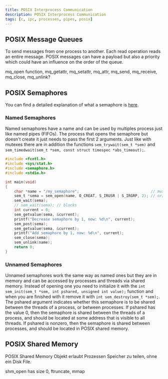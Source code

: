 ```yaml
---
title: POSIX Interprocess Communication
description: POSIX Interprocess Communication
tags: [c, ipc, processes, pipes, posix]
---
```


## POSIX Message Queues

To send messages from one process to another. Each read operation reads an entire message. POSIX messages can have a payload but also a priority which could have an influence on the order of the queue.

mq_open function, mq_getattr, mq_setattr, mq_attr, mq_send, mq_receive, mq_close, mq_unlink?

## POSIX Semaphores

You can find a detailed explanation of what a semaphore is [here](../../Concurrent%20Programming/synchronizers.md).

### Named Semaphores

Named semaphores have a name and can be used by multiples process just like named pipes (FIFOs). The process that opens the semaphore but doesn't create it just needs to pass the first 2 arguments. Just like with mutexes there are in addition the functions `sem_trywait(sem_t *sem)` and `sem_timedwait(sem_t *sem, const struct timespec *abs_timeout);`.

```c
#include <fcntl.h>
#include <sys/stat.h>
#include <semaphore.h>
#include <stdio.h>

int main(void)
{
    char *name = "/my_semaphore";                                // must start with "/""
    sem_t *sema = sem_open(name, O_CREAT, S_IRUSR | S_IRGRP, 2); // or/and O_EXCL
    sem_wait(sema);
    // sem_wait(sema); // blocks
    int current = 0;
    sem_getvalue(sema, &current);
    printf("Decrease semaphore by 1, now: %d\n", current);
    sem_post(sema);
    sem_getvalue(sema, &current);
    printf("Add semaphore by 1, now: %d\n", current);
    sem_close(sema);
    sem_unlink(name);
    return 0;
}
```

### Unnamed Semaphores

Unnamed semaphores work the same way as named ones but they are in memory and can be accessed by processes and threads via shared memory. Instead of opening one you need to initialize it with the `int sem_init(sem_t *sem, int pshared, unsigned int value);` function and when you are finished with it remove it with `int sem_destroy(sem_t *sem);`. The pshared argument indicates whether this semaphore is to be shared between the threads of a process, or between processes. If pshared has the value 0, then the semaphore is shared between the threads of a process, and should be located at some address that is visible to all threads. If pshared is nonzero, then the semaphore is shared between processes, and should be located in POSIX shared memory.

## POSIX Shared Memory

POSIX Shared Memory Objekt erlaubt Prozessen
Speicher zu teilen, ohne ein Disk File.

shm_open has size 0, ftruncate, mmap
